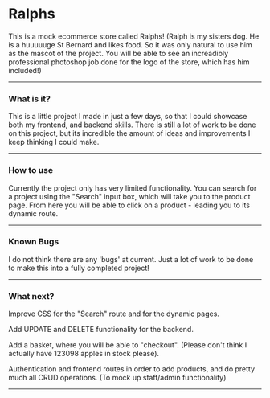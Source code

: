  # Ralphs

This is a mock ecommerce store called Ralphs! (Ralph is my sisters dog. He is a huuuuuge St Bernard and likes food. So it was only natural to use him as the mascot of the project. You will be able to see an increadibly professional photoshop job done for the logo of the store, which has him included!)

------------

### What is it?

This is a little project I made in just a few days, so that I could showcase both my frontend, and backend skills. There is still a lot of work to be done on this project, but its incredible the amount of ideas and improvements I keep thinking I could make.

------------



### How to use

Currently the project only has very limited functionality. You can search for a project using the "Search" input box, which will take you to the product page. From here you will be able to click on a product - leading you to its dynamic route. 

------------



### Known Bugs

I do not think there are any 'bugs' at current. Just a lot of work to be done to make this into a fully completed project!

------------



### What next?

Improve CSS for the "Search" route and for the dynamic pages.

Add UPDATE and DELETE functionality for the backend.

Add a basket, where you will be able to "checkout". (Please don't think I actually have 123098 apples in stock please).

Authentication and frontend routes in order to add products, and do pretty much all CRUD operations. (To mock up staff/admin functionality)

------------



